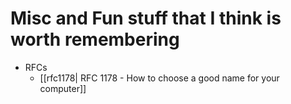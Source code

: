 # Misc and Fun stuff that I think is worth remembering

- RFCs
	- [[rfc1178| RFC 1178 - How to choose a good name for your computer]]